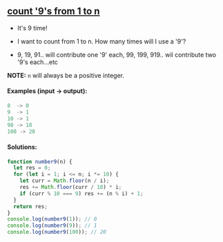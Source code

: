  
## [count '9's from 1 to n](https://www.codewars.com/kata/55143152820d22cdf00001bb)

- It's 9 time!

- I want to count from 1 to n. How many times will I use a '9'?

- 9, 19, 91.. will contribute one '9' each, 99, 199, 919.. wil contribute two '9's each...etc

<b>NOTE:</b> `n` will always be a positive integer.

#### Examples (input -> output):
```js 
8  -> 0
9  -> 1
10 -> 1
98 -> 18
100 -> 20
```
 
#### Solutions:
```js
function number9(n) {
  let res = 0;
  for (let i = 1; i <= n; i *= 10) {
    let curr = Math.floor(n / i);
    res += Math.floor(curr / 10) * i;
    if (curr % 10 === 9) res += (n % i) + 1;
  }
  return res;
}
console.log(number9(1)); // 0
console.log(number9(9)); // 1
console.log(number9(100)); // 20
```